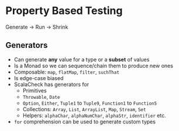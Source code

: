 # Property Based Testing
Generate -> Run -> Shrink

## Generators
- Can generate **any** value for a type or a **subset** of values
- Is a Monad so we can sequence/chain them to produce new ones
- Composable: `map`, `flatMap`, `filter`, `suchThat`
- Is edge-case biased
- ScalaCheck has generators for
  - Primitives
  - `Throwable`, `Date`
  - `Option`, `Either`, `Tuple1` to `Tuple9`, `Function1` to `Function5`
  - Collections: `Array`, `List`, `ArrayList`, `Map`, `Stream`, `Set`
  - Helpers: `alphaChar`, `alphaNumChar`, `alphaStr`, `identifier` etc.
- `for` comprehension can be used to generate custom types

